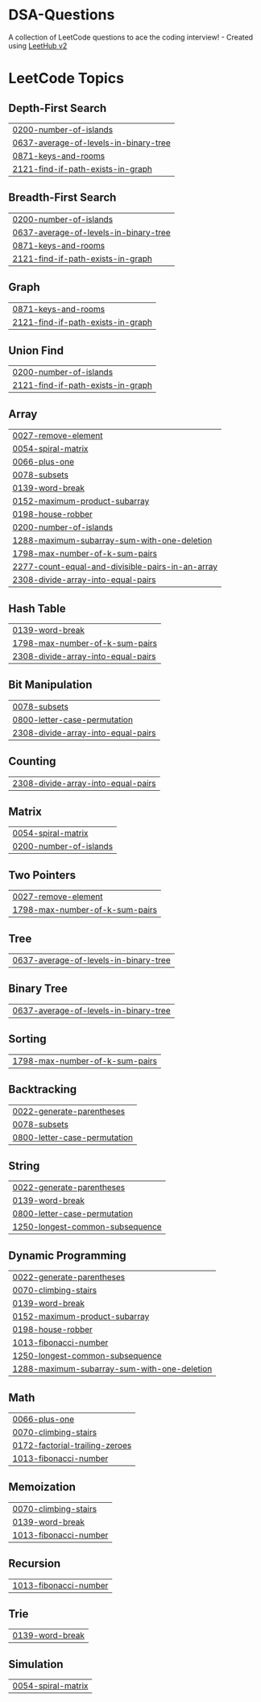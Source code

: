 # DSA-Questions
A collection of LeetCode questions to ace the coding interview! - Created using [LeetHub v2](https://github.com/arunbhardwaj/LeetHub-2.0)

<!---LeetCode Topics Start-->
# LeetCode Topics
## Depth-First Search
|  |
| ------- |
| [0200-number-of-islands](https://github.com/HarshitaGupta01/DSA-Questions/tree/master/0200-number-of-islands) |
| [0637-average-of-levels-in-binary-tree](https://github.com/HarshitaGupta01/DSA-Questions/tree/master/0637-average-of-levels-in-binary-tree) |
| [0871-keys-and-rooms](https://github.com/HarshitaGupta01/DSA-Questions/tree/master/0871-keys-and-rooms) |
| [2121-find-if-path-exists-in-graph](https://github.com/HarshitaGupta01/DSA-Questions/tree/master/2121-find-if-path-exists-in-graph) |
## Breadth-First Search
|  |
| ------- |
| [0200-number-of-islands](https://github.com/HarshitaGupta01/DSA-Questions/tree/master/0200-number-of-islands) |
| [0637-average-of-levels-in-binary-tree](https://github.com/HarshitaGupta01/DSA-Questions/tree/master/0637-average-of-levels-in-binary-tree) |
| [0871-keys-and-rooms](https://github.com/HarshitaGupta01/DSA-Questions/tree/master/0871-keys-and-rooms) |
| [2121-find-if-path-exists-in-graph](https://github.com/HarshitaGupta01/DSA-Questions/tree/master/2121-find-if-path-exists-in-graph) |
## Graph
|  |
| ------- |
| [0871-keys-and-rooms](https://github.com/HarshitaGupta01/DSA-Questions/tree/master/0871-keys-and-rooms) |
| [2121-find-if-path-exists-in-graph](https://github.com/HarshitaGupta01/DSA-Questions/tree/master/2121-find-if-path-exists-in-graph) |
## Union Find
|  |
| ------- |
| [0200-number-of-islands](https://github.com/HarshitaGupta01/DSA-Questions/tree/master/0200-number-of-islands) |
| [2121-find-if-path-exists-in-graph](https://github.com/HarshitaGupta01/DSA-Questions/tree/master/2121-find-if-path-exists-in-graph) |
## Array
|  |
| ------- |
| [0027-remove-element](https://github.com/HarshitaGupta01/DSA-Questions/tree/master/0027-remove-element) |
| [0054-spiral-matrix](https://github.com/HarshitaGupta01/DSA-Questions/tree/master/0054-spiral-matrix) |
| [0066-plus-one](https://github.com/HarshitaGupta01/DSA-Questions/tree/master/0066-plus-one) |
| [0078-subsets](https://github.com/HarshitaGupta01/DSA-Questions/tree/master/0078-subsets) |
| [0139-word-break](https://github.com/HarshitaGupta01/DSA-Questions/tree/master/0139-word-break) |
| [0152-maximum-product-subarray](https://github.com/HarshitaGupta01/DSA-Questions/tree/master/0152-maximum-product-subarray) |
| [0198-house-robber](https://github.com/HarshitaGupta01/DSA-Questions/tree/master/0198-house-robber) |
| [0200-number-of-islands](https://github.com/HarshitaGupta01/DSA-Questions/tree/master/0200-number-of-islands) |
| [1288-maximum-subarray-sum-with-one-deletion](https://github.com/HarshitaGupta01/DSA-Questions/tree/master/1288-maximum-subarray-sum-with-one-deletion) |
| [1798-max-number-of-k-sum-pairs](https://github.com/HarshitaGupta01/DSA-Questions/tree/master/1798-max-number-of-k-sum-pairs) |
| [2277-count-equal-and-divisible-pairs-in-an-array](https://github.com/HarshitaGupta01/DSA-Questions/tree/master/2277-count-equal-and-divisible-pairs-in-an-array) |
| [2308-divide-array-into-equal-pairs](https://github.com/HarshitaGupta01/DSA-Questions/tree/master/2308-divide-array-into-equal-pairs) |
## Hash Table
|  |
| ------- |
| [0139-word-break](https://github.com/HarshitaGupta01/DSA-Questions/tree/master/0139-word-break) |
| [1798-max-number-of-k-sum-pairs](https://github.com/HarshitaGupta01/DSA-Questions/tree/master/1798-max-number-of-k-sum-pairs) |
| [2308-divide-array-into-equal-pairs](https://github.com/HarshitaGupta01/DSA-Questions/tree/master/2308-divide-array-into-equal-pairs) |
## Bit Manipulation
|  |
| ------- |
| [0078-subsets](https://github.com/HarshitaGupta01/DSA-Questions/tree/master/0078-subsets) |
| [0800-letter-case-permutation](https://github.com/HarshitaGupta01/DSA-Questions/tree/master/0800-letter-case-permutation) |
| [2308-divide-array-into-equal-pairs](https://github.com/HarshitaGupta01/DSA-Questions/tree/master/2308-divide-array-into-equal-pairs) |
## Counting
|  |
| ------- |
| [2308-divide-array-into-equal-pairs](https://github.com/HarshitaGupta01/DSA-Questions/tree/master/2308-divide-array-into-equal-pairs) |
## Matrix
|  |
| ------- |
| [0054-spiral-matrix](https://github.com/HarshitaGupta01/DSA-Questions/tree/master/0054-spiral-matrix) |
| [0200-number-of-islands](https://github.com/HarshitaGupta01/DSA-Questions/tree/master/0200-number-of-islands) |
## Two Pointers
|  |
| ------- |
| [0027-remove-element](https://github.com/HarshitaGupta01/DSA-Questions/tree/master/0027-remove-element) |
| [1798-max-number-of-k-sum-pairs](https://github.com/HarshitaGupta01/DSA-Questions/tree/master/1798-max-number-of-k-sum-pairs) |
## Tree
|  |
| ------- |
| [0637-average-of-levels-in-binary-tree](https://github.com/HarshitaGupta01/DSA-Questions/tree/master/0637-average-of-levels-in-binary-tree) |
## Binary Tree
|  |
| ------- |
| [0637-average-of-levels-in-binary-tree](https://github.com/HarshitaGupta01/DSA-Questions/tree/master/0637-average-of-levels-in-binary-tree) |
## Sorting
|  |
| ------- |
| [1798-max-number-of-k-sum-pairs](https://github.com/HarshitaGupta01/DSA-Questions/tree/master/1798-max-number-of-k-sum-pairs) |
## Backtracking
|  |
| ------- |
| [0022-generate-parentheses](https://github.com/HarshitaGupta01/DSA-Questions/tree/master/0022-generate-parentheses) |
| [0078-subsets](https://github.com/HarshitaGupta01/DSA-Questions/tree/master/0078-subsets) |
| [0800-letter-case-permutation](https://github.com/HarshitaGupta01/DSA-Questions/tree/master/0800-letter-case-permutation) |
## String
|  |
| ------- |
| [0022-generate-parentheses](https://github.com/HarshitaGupta01/DSA-Questions/tree/master/0022-generate-parentheses) |
| [0139-word-break](https://github.com/HarshitaGupta01/DSA-Questions/tree/master/0139-word-break) |
| [0800-letter-case-permutation](https://github.com/HarshitaGupta01/DSA-Questions/tree/master/0800-letter-case-permutation) |
| [1250-longest-common-subsequence](https://github.com/HarshitaGupta01/DSA-Questions/tree/master/1250-longest-common-subsequence) |
## Dynamic Programming
|  |
| ------- |
| [0022-generate-parentheses](https://github.com/HarshitaGupta01/DSA-Questions/tree/master/0022-generate-parentheses) |
| [0070-climbing-stairs](https://github.com/HarshitaGupta01/DSA-Questions/tree/master/0070-climbing-stairs) |
| [0139-word-break](https://github.com/HarshitaGupta01/DSA-Questions/tree/master/0139-word-break) |
| [0152-maximum-product-subarray](https://github.com/HarshitaGupta01/DSA-Questions/tree/master/0152-maximum-product-subarray) |
| [0198-house-robber](https://github.com/HarshitaGupta01/DSA-Questions/tree/master/0198-house-robber) |
| [1013-fibonacci-number](https://github.com/HarshitaGupta01/DSA-Questions/tree/master/1013-fibonacci-number) |
| [1250-longest-common-subsequence](https://github.com/HarshitaGupta01/DSA-Questions/tree/master/1250-longest-common-subsequence) |
| [1288-maximum-subarray-sum-with-one-deletion](https://github.com/HarshitaGupta01/DSA-Questions/tree/master/1288-maximum-subarray-sum-with-one-deletion) |
## Math
|  |
| ------- |
| [0066-plus-one](https://github.com/HarshitaGupta01/DSA-Questions/tree/master/0066-plus-one) |
| [0070-climbing-stairs](https://github.com/HarshitaGupta01/DSA-Questions/tree/master/0070-climbing-stairs) |
| [0172-factorial-trailing-zeroes](https://github.com/HarshitaGupta01/DSA-Questions/tree/master/0172-factorial-trailing-zeroes) |
| [1013-fibonacci-number](https://github.com/HarshitaGupta01/DSA-Questions/tree/master/1013-fibonacci-number) |
## Memoization
|  |
| ------- |
| [0070-climbing-stairs](https://github.com/HarshitaGupta01/DSA-Questions/tree/master/0070-climbing-stairs) |
| [0139-word-break](https://github.com/HarshitaGupta01/DSA-Questions/tree/master/0139-word-break) |
| [1013-fibonacci-number](https://github.com/HarshitaGupta01/DSA-Questions/tree/master/1013-fibonacci-number) |
## Recursion
|  |
| ------- |
| [1013-fibonacci-number](https://github.com/HarshitaGupta01/DSA-Questions/tree/master/1013-fibonacci-number) |
## Trie
|  |
| ------- |
| [0139-word-break](https://github.com/HarshitaGupta01/DSA-Questions/tree/master/0139-word-break) |
## Simulation
|  |
| ------- |
| [0054-spiral-matrix](https://github.com/HarshitaGupta01/DSA-Questions/tree/master/0054-spiral-matrix) |
<!---LeetCode Topics End-->